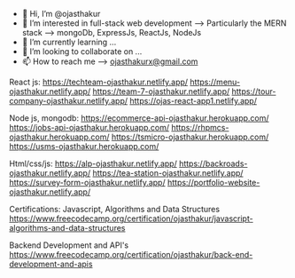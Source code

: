 - 👋 Hi, I’m @ojasthakur
- 👀 I’m interested in full-stack web development --> Particularly the MERN stack --> mongoDb, ExpressJs, ReactJs, NodeJs
- 🌱 I’m currently learning ...
- 💞️ I’m looking to collaborate on ...
- 📫 How to reach me --> ojasthakurx@gmail.com

<!---
ojasthakur/ojasthakur is a ✨ special ✨ repository because its `README.md` (this file) appears on your GitHub profile.
You can click the Preview link to take a look at your changes.
--->
React js:
https://techteam-ojasthakur.netlify.app/
https://menu-ojasthakur.netlify.app/
https://team-7-ojasthakur.netlify.app/
https://tour-company-ojasthakur.netlify.app/
https://ojas-react-app1.netlify.app/

Node js, mongodb: 
https://ecommerce-api-ojasthakur.herokuapp.com/
https://jobs-api-ojasthakur.herokuapp.com/
https://rhpmcs-ojasthakur.herokuapp.com/
https://tsmicro-ojasthakur.herokuapp.com/
https://usms-ojasthakur.herokuapp.com/

Html/css/js:
https://alp-ojasthakur.netlify.app/
https://backroads-ojasthakur.netlify.app/
https://tea-station-ojasthakur.netlify.app/
https://survey-form-ojasthakur.netlify.app/
https://portfolio-website-ojasthakur.netlify.app/

Certifications:
Javascript, Algorithms and Data Structures
https://www.freecodecamp.org/certification/ojasthakur/javascript-algorithms-and-data-structures

Backend Development and API's
https://www.freecodecamp.org/certification/ojasthakur/back-end-development-and-apis
